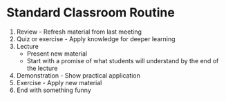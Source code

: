 # Standard Classroom Routine

1. Review - Refresh material from last meeting
2. Quiz or exercise - Apply knowledge for deeper learning
3. Lecture 
    - Present new material 
    - Start with a promise of what students will understand by the end of the lecture
4. Demonstration - Show practical application
5. Exercise - Apply new material
6. End with something funny
